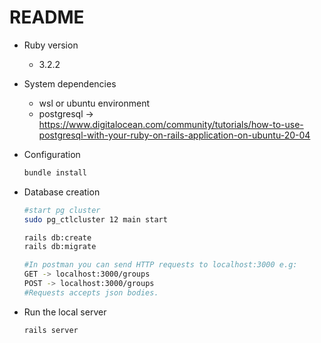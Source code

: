 # README


* Ruby version
    * 3.2.2
* System dependencies
    * wsl or ubuntu environment
    * postgresql -> https://www.digitalocean.com/community/tutorials/how-to-use-postgresql-with-your-ruby-on-rails-application-on-ubuntu-20-04
* Configuration
    ```bash
    bundle install
    ```
* Database creation

    ```bash
    #start pg cluster
    sudo pg_ctlcluster 12 main start

    rails db:create
    rails db:migrate

    #In postman you can send HTTP requests to localhost:3000 e.g:
    GET -> localhost:3000/groups
    POST -> localhost:3000/groups
    #Requests accepts json bodies.
    ```

* Run the local server
    ```bash
    rails server
    ```